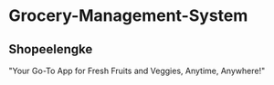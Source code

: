 # Grocery-Management-System

## Shopeelengke
"Your Go-To App for Fresh Fruits and Veggies, Anytime, Anywhere!"

